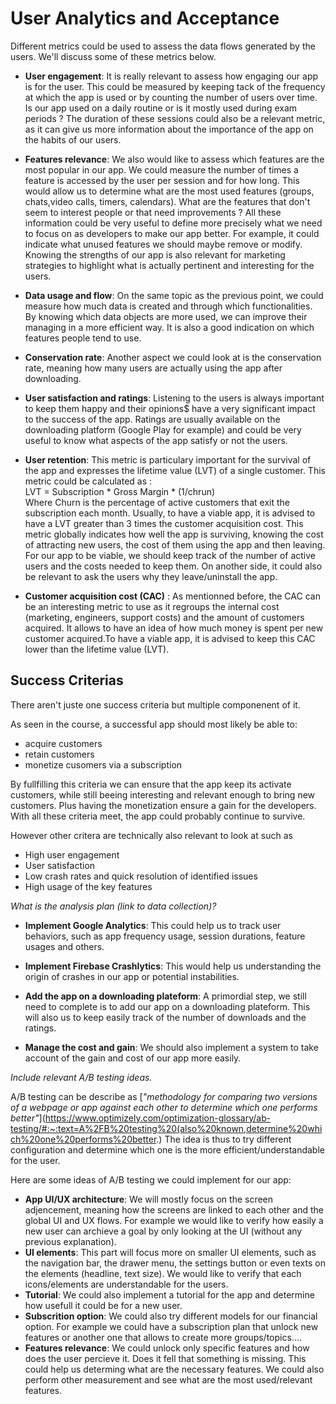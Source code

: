 # User Analytics and Acceptance

Different metrics could be used to assess the data flows generated by the users. We'll discuss some of these metrics below.

- **User engagement**: It is really relevant to assess how engaging our app is for the user. This could be measured by keeping tack of the frequency at which the app is used or by counting the number of users over time. Is our app used on a daily routine or is it mostly used during exam periods ? The duration of these sessions could also be a relevant metric, as it can give us more information about the importance of the app on the habits of our users. 

- **Features relevance**: We also would like to assess which features are the most popular in our app. We could measure the number of times a feature is accessed by the user per session and for how long. This would allow us to determine what are the most used features (groups, chats,video calls, timers, calendars). What are the features that don't seem to interest people or that need improvements ? All these information could be very useful to define more precisely what we need to focus on as developers to make our app better. For example, it could indicate what unused features we should maybe remove or modify. Knowing the strengths of our app is also relevant for marketing strategies to highlight what is actually pertinent and interesting for the users.

- **Data usage and flow**: On the same topic as the previous point, we could measure how much data is created and through which functionalities. By knowing which data objects are more used, we can improve their managing in a more efficient way. It is also a good indication on which features people tend to use.

- **Conservation rate**: Another aspect we could look at is the conservation rate, meaning how many users are actually using the app after  downloading.

- **User satisfaction and ratings**: Listening to the users is always important to keep them happy and their opinions$ have a very significant impact to the success of the app. Ratings are usually available on the downloading platform (Google Play for example) and could be very useful to know what aspects of the app satisfy or not the users.

- **User retention**: This metric is particulary important for the survival of the app and expresses the lifetime value (LVT) of a single customer. This metric could be calculated as :  <br>
LVT = Subscription * Gross Margin * (1/chrun) <br>
Where Churn is the percentage of active customers that exit the subscription each month. Usually, to have a viable app, it is advised to have a LVT greater than 3 times the customer acquisition cost. This metric globally indicates how well the app is surviving, knowing the cost of attracting new users, the cost of them using the app and then leaving. For our app to be viable, we should keep track of the number of active users and the costs needed to keep them. On another side, it could also be relevant to ask the users why they leave/uninstall the app.

- **Customer acquisition cost (CAC)** : As mentionned before, the CAC can be an interesting metric to use as it regroups the internal cost (marketing, engineers, support costs) and the amount of customers acquired. It allows to have an idea of how much money is spent per new customer acquired.To have a viable app, it is advised to keep this CAC lower than the lifetime value (LVT).


## Success Criterias
There aren't juste one success criteria but multiple componenent of it.

As seen in the course, a successful app should most likely be able to:
- acquire customers
- retain customers
- monetize cusomers via a subscription

By fullfilling this criteria we can ensure that the app keep its activate customers, while still beeing interesting and relevant enough to bring new customers. Plus having the monetization ensure a gain for the developers. With all these criteria meet, the app could probably continue to survive. 

However other critera are technically also relevant to look at such as 
- High user engagement
- User satisfaction
- Low crash rates and quick resolution of identified issues
- High usage of the key features

*What is the analysis plan (link to data collection)?*

- **Implement Google Analytics**: This could help us to track user behaviors, such as app frequency usage, session durations, feature usages and others.
- **Implement Firebase Crashlytics**: This would help us understanding the origin of crashes in our app or potential instabilities.

- **Add the app on a downloading plateform**: A primordial step, we still need to complete is to add our app on a downloading plateform. This will also us to keep easily track of the number of downloads and the ratings.

- **Manage the cost and gain**: We should also implement a system to take account of the gain and cost of our app more easily.

*Include relevant A/B testing ideas.*

A/B testing can be describe as [*"methodology for comparing two versions of a webpage or app against each other to determine which one performs better"*](https://www.optimizely.com/optimization-glossary/ab-testing/#:~:text=A%2FB%20testing%20(also%20known,determine%20which%20one%20performs%20better.) The idea is thus to try different configuration and determine which one is the more efficient/understandable for the user.

Here are some ideas of A/B testing we could implement for our app:

- **App UI/UX architecture**: We will mostly focus on the screen adjencement, meaning how the screens are linked to each other and the global UI and UX flows. For example we would like to verify how easily a new user can archieve a goal by only looking at the UI (without any previous explanation).
- **UI elements**: This part will focus more on smaller UI elements, such as the navigation bar, the drawer menu, the settings button or even texts on the elements (headline, text size). We would like to verify that each icons/elements are understandable for the users.
- **Tutorial**: We could also implement a tutorial for the app and determine how usefull it could be for a new user.
- **Subscrition option**: We could also try different models for our financial option. For example we could have a subscription plan that unlock new features or another one that allows to create more groups/topics....
- **Features relevance**: We could unlock only specific features and how does the user percieve it. Does it fell that something is missing. This could help us determing what are the necessary features. We could also perform other measurement and see what are the most used/relevant features.